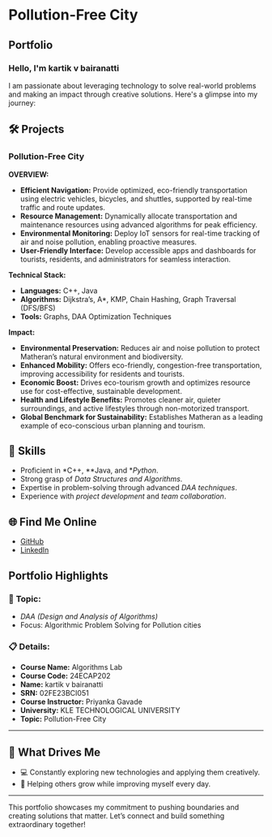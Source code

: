 #  Pollution-Free City
## **Portfolio**

### Hello, I'm kartik v bairanatti

I am passionate about leveraging technology to solve real-world problems and making an impact through creative solutions. 
Here's a glimpse into my journey:  


## 🛠️ Projects

### **Pollution-Free City**  

**OVERVIEW:**  

- **Efficient Navigation:** Provide optimized, eco-friendly transportation using electric vehicles, bicycles, and shuttles, supported by real-time traffic and route updates.
- **Resource Management:** Dynamically allocate transportation and maintenance resources using advanced algorithms for peak efficiency.
- **Environmental Monitoring:** Deploy IoT sensors for real-time tracking of air and noise pollution, enabling proactive measures.
- **User-Friendly Interface:** Develop accessible apps and dashboards for tourists, residents, and administrators for seamless interaction.

**Technical Stack:**  

- **Languages:** C++, Java  
- **Algorithms:** Dijkstra’s, A*, KMP, Chain Hashing, Graph Traversal (DFS/BFS)
- **Tools:** Graphs, DAA Optimization Techniques  

**Impact:**  

- **Environmental Preservation:** Reduces air and noise pollution to protect Matheran’s natural environment and biodiversity.
- **Enhanced Mobility:** Offers eco-friendly, congestion-free transportation, improving accessibility for residents and tourists.
- **Economic Boost:** Drives eco-tourism growth and optimizes resource use for cost-effective, sustainable development.
- **Health and Lifestyle Benefits:** Promotes cleaner air, quieter surroundings, and active lifestyles through non-motorized transport.
- **Global Benchmark for Sustainability:** Establishes Matheran as a leading example of eco-conscious urban planning and tourism.

## 🚀 **Skills**  

- Proficient in *C++, **Java, and **Python*.  
- Strong grasp of *Data Structures and Algorithms*.  
- Expertise in problem-solving through advanced *DAA techniques*.  
- Experience with *project development* and *team collaboration*.  


## 🌐 **Find Me Online**

- [GitHub](https://github.com/Kartik8722/-portfolio.github.io)
- [LinkedIn](https://www.linkedin.com/in/kartik-vb-719403287)

## Portfolio Highlights

### 🎯 **Topic:** 

- *DAA (Design and Analysis of Algorithms)*  
- Focus: Algorithmic Problem Solving for Pollution cities  

### 📋 **Details:**

- **Course Name:** Algorithms Lab 
- **Course Code:** 24ECAP202  
- **Name:** kartik v bairanatti 
- **SRN:** 02FE23BCI051 
- **Course Instructor:** Priyanka Gavade  
- **University:** KLE TECHNOLOGICAL UNIVERSITY
- **Topic:** Pollution-Free City

---

## 🎨 **What Drives Me**  
- 💻 Constantly exploring new technologies and applying them creatively.  
- 🤝 Helping others grow while improving myself every day.  


---

This portfolio showcases my commitment to pushing boundaries and creating solutions that matter. 
Let’s connect and build something extraordinary together!

